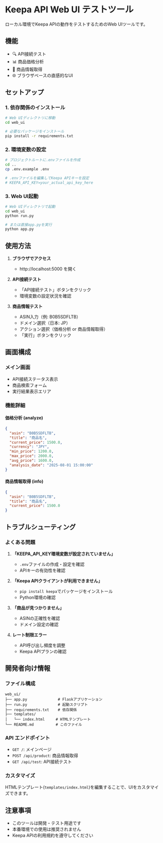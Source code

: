 # Keepa API Web UI テストツール

ローカル環境でKeepa APIの動作をテストするためのWeb UIツールです。

## 機能

- 🔍 API接続テスト
- 📊 商品価格分析
- 📝 商品情報取得
- 🌐 ブラウザベースの直感的なUI

## セットアップ

### 1. 依存関係のインストール

```bash
# Web UIディレクトリに移動
cd web_ui

# 必要なパッケージをインストール
pip install -r requirements.txt
```

### 2. 環境変数の設定

```bash
# プロジェクトルートに.envファイルを作成
cd ..
cp .env.example .env

# .envファイルを編集してKeepa APIキーを設定
# KEEPA_API_KEY=your_actual_api_key_here
```

### 3. Web UI起動

```bash
# Web UIディレクトリで起動
cd web_ui
python run.py

# または直接app.pyを実行
python app.py
```

## 使用方法

1. **ブラウザでアクセス**
   - http://localhost:5000 を開く

2. **API接続テスト**
   - 「API接続テスト」ボタンをクリック
   - 環境変数の設定状況を確認

3. **商品情報テスト**
   - ASIN入力（例: B0B5SDFLTB）
   - ドメイン選択（日本: JP）
   - アクション選択（価格分析 or 商品情報取得）
   - 「実行」ボタンをクリック

## 画面構成

### メイン画面
- API接続ステータス表示
- 商品検索フォーム
- 実行結果表示エリア

### 機能詳細

#### 価格分析 (analyze)
```json
{
  "asin": "B0B5SDFLTB",
  "title": "商品名",
  "current_price": 1500.0,
  "currency": "JPY",
  "min_price": 1200.0,
  "max_price": 2000.0,
  "avg_price": 1600.0,
  "analysis_date": "2025-08-01 15:00:00"
}
```

#### 商品情報取得 (info)
```json
{
  "asin": "B0B5SDFLTB",
  "title": "商品名",
  "current_price": 1500.0
}
```

## トラブルシューティング

### よくある問題

1. **「KEEPA_API_KEY環境変数が設定されていません」**
   - `.env`ファイルの作成・設定を確認
   - APIキーの有効性を確認

2. **「Keepa APIクライアントが利用できません」**
   - `pip install keepa`でパッケージをインストール
   - Python環境の確認

3. **「商品が見つかりません」**
   - ASINの正確性を確認
   - ドメイン設定の確認

4. **レート制限エラー**
   - API呼び出し頻度を調整
   - Keepa APIプランの確認

## 開発者向け情報

### ファイル構成
```
web_ui/
├── app.py              # Flaskアプリケーション
├── run.py              # 起動スクリプト
├── requirements.txt    # 依存関係
├── templates/
│   └── index.html     # HTMLテンプレート
└── README.md          # このファイル
```

### API エンドポイント

- `GET /`: メインページ
- `POST /api/product`: 商品情報取得
- `GET /api/test`: API接続テスト

### カスタマイズ

HTMLテンプレート(`templates/index.html`)を編集することで、UIをカスタマイズできます。

## 注意事項

- このツールは開発・テスト用途です
- 本番環境での使用は推奨されません
- Keepa APIの利用規約を遵守してください
